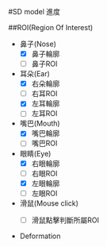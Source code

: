 #SD model 進度

##ROI(Region Of Interest)
* 鼻子(Nose)
   - [x] 鼻子輪廓
   - [ ] 鼻子ROI
   
* 耳朵(Ear)   
   - [x] 右朵輪廓
   - [ ] 右耳ROI
   - [x] 左耳輪廓
   - [ ] 左耳ROI
   
* 嘴巴(Mouth)
   - [x] 嘴巴輪廓
   - [ ] 嘴巴ROI
   
* 眼睛(Eye)
   - [x] 右眼輪廓
   - [ ] 右眼ROI
   - [x] 左眼輪廓    
   - [ ] 左眼ROI
   
* 滑鼠(Mouse click)      
   - [ ] 滑鼠點擊判斷所屬ROI


* Deformation   
  

